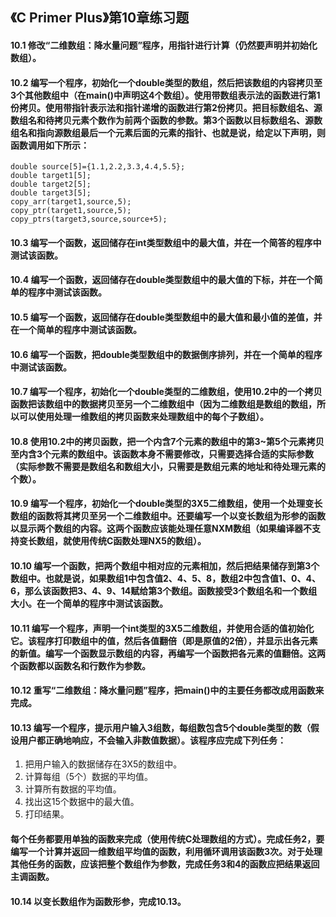 ## 《C Primer Plus》第10章练习题

#### 10.1 修改“二维数组：降水量问题”程序，用指针进行计算（仍然要声明并初始化数组）。

#### 10.2 编写一个程序，初始化一个double类型的数组，然后把该数组的内容拷贝至3个其他数组中（在main()中声明这4个数组）。使用带数组表示法的函数进行第1份拷贝。使用带指针表示法和指针递增的函数进行第2份拷贝。把目标数组名、源数组名和待拷贝元素个数作为前两个函数的参数。第3个函数以目标数组名、源数组名和指向源数组最后一个元素后面的元素的指针、也就是说，给定以下声明，则函数调用如下所示：

```
double source[5]={1.1,2.2,3.3,4.4,5.5};
double target1[5];
double target2[5];
double target3[5];
copy_arr(target1,source,5);
copy_ptr(target1,source,5);
copy_ptrs(target3,source,source+5);
```

#### 10.3 编写一个函数，返回储存在int类型数组中的最大值，并在一个简答的程序中测试该函数。

#### 10.4 编写一个函数，返回储存在double类型数组中的最大值的下标，并在一个简单的程序中测试该函数。

#### 10.5 编写一个函数，返回储存在double类型数组中的最大值和最小值的差值，并在一个简单的程序中测试该函数。

#### 10.6 编写一个函数，把double类型数组中的数据倒序排列，并在一个简单的程序中测试该函数。

#### 10.7 编写一个程序，初始化一个double类型的二维数组，使用10.2中的一个拷贝函数把该数组中的数据拷贝至另一个二维数组中（因为二维数组是数组的数组，所以可以使用处理一维数组的拷贝函数来处理数组中的每个子数组）。

#### 10.8 使用10.2中的拷贝函数，把一个内含7个元素的数组中的第3~第5个元素拷贝至内含3个元素的数组中。该函数本身不需要修改，只需要选择合适的实际参数（实际参数不需要是数组名和数组大小，只需要是数组元素的地址和待处理元素的个数）。

#### 10.9 编写一个程序，初始化一个double类型的3X5二维数组，使用一个处理变长数组的函数将其拷贝至另一个二维数组中。还要编写一个以变长数组为形参的函数以显示两个数组的内容。这两个函数应该能处理任意NXM数组（如果编译器不支持变长数组，就使用传统C函数处理NX5的数组）。

#### 10.10 编写一个函数，把两个数组中相对应的元素相加，然后把结果储存到第3个数组中。也就是说，如果数组1中包含值2、4、5、8，数组2中包含值1、0、4、6，那么该函数把3、4、9、14赋给第3个数组。函数接受3个数组名和一个数组大小。在一个简单的程序中测试该函数。

#### 10.11 编写一个程序，声明一个int类型的3X5二维数组，并使用合适的值初始化它。该程序打印数组中的值，然后各值翻倍（即是原值的2倍），并显示出各元素的新值。编写一个函数显示数组的内容，再编写一个函数把各元素的值翻倍。这两个函数都以函数名和行数作为参数。

#### 10.12 重写“二维数组：降水量问题”程序，把main()中的主要任务都改成用函数来完成。

#### 10.13 编写一个程序，提示用户输入3组数，每组数包含5个double类型的数（假设用户都正确地响应，不会输入非数值数据）。该程序应完成下列任务：

1. 把用户输入的数据储存在3X5的数组中。
2. 计算每组（5个）数据的平均值。
3. 计算所有数据的平均值。
4. 找出这15个数据中的最大值。
5. 打印结果。

#### 每个任务都要用单独的函数来完成（使用传统C处理数组的方式）。完成任务2，要编写一个计算并返回一维数组平均值的函数，利用循环调用该函数3次。对于处理其他任务的函数，应该把整个数组作为参数，完成任务3和4的函数应把结果返回主调函数。

#### 10.14 以变长数组作为函数形参，完成10.13。